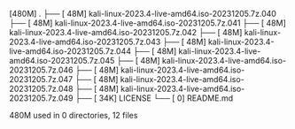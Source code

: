 [480M]  .
├── [ 48M]  kali-linux-2023.4-live-amd64.iso-20231205.7z.040
├── [ 48M]  kali-linux-2023.4-live-amd64.iso-20231205.7z.041
├── [ 48M]  kali-linux-2023.4-live-amd64.iso-20231205.7z.042
├── [ 48M]  kali-linux-2023.4-live-amd64.iso-20231205.7z.043
├── [ 48M]  kali-linux-2023.4-live-amd64.iso-20231205.7z.044
├── [ 48M]  kali-linux-2023.4-live-amd64.iso-20231205.7z.045
├── [ 48M]  kali-linux-2023.4-live-amd64.iso-20231205.7z.046
├── [ 48M]  kali-linux-2023.4-live-amd64.iso-20231205.7z.047
├── [ 48M]  kali-linux-2023.4-live-amd64.iso-20231205.7z.048
├── [ 48M]  kali-linux-2023.4-live-amd64.iso-20231205.7z.049
├── [ 34K]  LICENSE
└── [   0]  README.md

 480M used in 0 directories, 12 files

